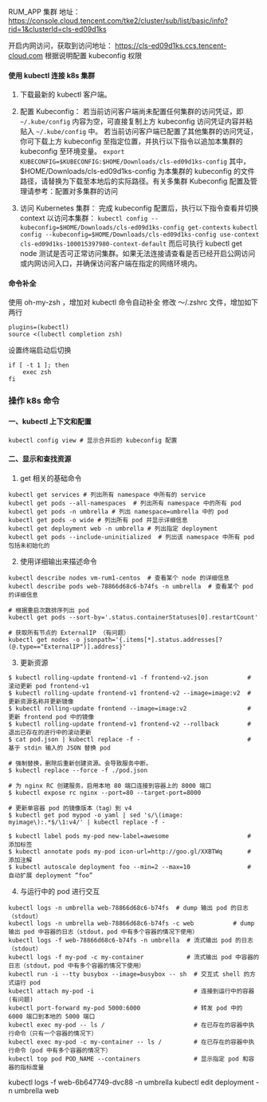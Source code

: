 
RUM_APP 集群
地址：https://console.cloud.tencent.com/tke2/cluster/sub/list/basic/info?rid=1&clusterId=cls-ed09d1ks

开启内网访问，获取到访问地址：	https://cls-ed09d1ks.ccs.tencent-cloud.com
根据说明配置 kubeconfig 权限

#### 使用 kubectl 连接 k8s 集群
1. 下载最新的 kubectl 客户端。
2. 配置 Kubeconfig：
    若当前访问客户端尚未配置任何集群的访问凭证，即 `~/.kube/config` 内容为空，可直接复制上方 kubeconfig 访问凭证内容并粘贴入 `~/.kube/config` 中。
    若当前访问客户端已配置了其他集群的访问凭证，你可下载上方 kubeconfig 至指定位置，并执行以下指令以追加本集群的 kubeconfig 至环境变量。
    ` export KUBECONFIG=$KUBECONFIG:$HOME/Downloads/cls-ed09d1ks-config `
    其中，$HOME/Downloads/cls-ed09d1ks-config 为本集群的 kubeconfig 的文件路径，请替换为下载至本地后的实际路径。有关多集群 Kubeconfig 配置及管理请参考：配置对多集群的访问

3. 访问 Kubernetes 集群：
    完成 kubeconfig 配置后，执行以下指令查看并切换 context 以访问本集群：
    ` kubectl config --kubeconfig=$HOME/Downloads/cls-ed09d1ks-config get-contexts `
    ` kubectl config --kubeconfig=$HOME/Downloads/cls-ed09d1ks-config use-context cls-ed09d1ks-100015397980-context-default `
    而后可执行 kubectl get node 测试是否可正常访问集群。如果无法连接请查看是否已经开启公网访问或内网访问入口，并确保访问客户端在指定的网络环境内。

#### 命令补全
使用 oh-my-zsh ，增加对 kubectl 命令自动补全
修改 ～/.zshrc 文件，增加如下两行
```
plugins=(kubectl)
source <(lubectl completion zsh)
```
设置终端启动后切换
```
if [ -t 1 ]; then
    exec zsh 
fi
```

### 操作 k8s 命令

#### 一、kubectl 上下文和配置
```shell
kubectl config view # 显示合并后的 kubeconfig 配置
```

#### 二、显示和查找资源

1. get 相关的基础命令
```shell
kubectl get services # 列出所有 namespace 中所有的 service
kubectl get pods --all-namespaces  # 列出所有 namespace 中的所有 pod
kubectl get pods -n umbrella # 列出 namespace=umbrella 中的 pod
kubectl get pods -o wide # 列出所有 pod 并显示详细信息
kubectl get deployment web -n umbrella # 列出指定 deployment 
kubectl get pods --include-uninitialized  # 列出该 namespace 中所有 pod 包括未初始化的
```

2. 使用详细输出来描述命令
```shell
kubectl describe nodes vm-rum1-centos  # 查看某个 node 的详细信息
kubectl describe pods web-78866d68c6-b74fs -n umbrella  # 查看某个 pod 的详细信息

# 根据重启次数排序列出 pod
kubectl get pods --sort-by='.status.containerStatuses[0].restartCount'  

# 获取所有节点的 ExternalIP （有问题）
kubectl get nodes -o jsonpath='{.items[*].status.addresses[?(@.type=="ExternalIP")].address}'
```

3. 更新资源
```shell
$ kubectl rolling-update frontend-v1 -f frontend-v2.json           # 滚动更新 pod frontend-v1
$ kubectl rolling-update frontend-v1 frontend-v2 --image=image:v2  # 更新资源名称并更新镜像
$ kubectl rolling-update frontend --image=image:v2                 # 更新 frontend pod 中的镜像
$ kubectl rolling-update frontend-v1 frontend-v2 --rollback        # 退出已存在的进行中的滚动更新
$ cat pod.json | kubectl replace -f -                              # 基于 stdin 输入的 JSON 替换 pod

# 强制替换，删除后重新创建资源。会导致服务中断。
$ kubectl replace --force -f ./pod.json

# 为 nginx RC 创建服务，启用本地 80 端口连接到容器上的 8000 端口
$ kubectl expose rc nginx --port=80 --target-port=8000

# 更新单容器 pod 的镜像版本（tag）到 v4
$ kubectl get pod mypod -o yaml | sed 's/\(image: myimage\):.*$/\1:v4/' | kubectl replace -f -

$ kubectl label pods my-pod new-label=awesome                      # 添加标签
$ kubectl annotate pods my-pod icon-url=http://goo.gl/XXBTWq       # 添加注解
$ kubectl autoscale deployment foo --min=2 --max=10                # 自动扩展 deployment “foo”
```

4. 与运行中的 pod 进行交互
```shell
kubectl logs -n umbrella web-78866d68c6-b74fs  # dump 输出 pod 的日志（stdout）
kubectl logs -n umbrella web-78866d68c6-b74fs -c web           # dump 输出 pod 中容器的日志（stdout，pod 中有多个容器的情况下使用）
kubectl logs -f web-78866d68c6-b74fs -n umbrella  # 流式输出 pod 的日志（stdout）
kubectl logs -f my-pod -c my-container            # 流式输出 pod 中容器的日志（stdout，pod 中有多个容器的情况下使用）
kubectl run -i --tty busybox --image=busybox -- sh  # 交互式 shell 的方式运行 pod
kubectl attach my-pod -i                            # 连接到运行中的容器 (有问题)
kubectl port-forward my-pod 5000:6000               # 转发 pod 中的 6000 端口到本地的 5000 端口
kubectl exec my-pod -- ls /                         # 在已存在的容器中执行命令（只有一个容器的情况下）
kubectl exec my-pod -c my-container -- ls /         # 在已存在的容器中执行命令（pod 中有多个容器的情况下）
kubectl top pod POD_NAME --containers               # 显示指定 pod 和容器的指标度量
```

kubectl logs -f web-6b647749-dvc88  -n umbrella
kubectl edit deployment -n umbrella web 

